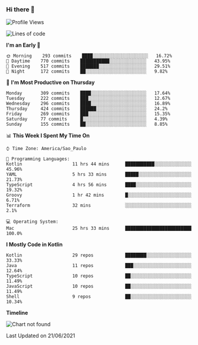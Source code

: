### Hi there 👋

<!--
**fernandonogueira/fernandonogueira** is a ✨ _special_ ✨ repository because its `README.md` (this file) appears on your GitHub profile.

Here are some ideas to get you started:

- 🔭 I’m currently working on ...
- 🌱 I’m currently learning ...
- 👯 I’m looking to collaborate on ...
- 🤔 I’m looking for help with ...
- 💬 Ask me about ...
- 📫 How to reach me: ...
- 😄 Pronouns: ...
- ⚡ Fun fact: ...
-->

<!--START_SECTION:waka-->
![Profile Views](http://img.shields.io/badge/Profile%20Views-0-blue)

![Lines of code](https://img.shields.io/badge/From%20Hello%20World%20I%27ve%20Written-571006%20lines%20of%20code-blue)

**I'm an Early 🐤** 

```text
🌞 Morning    293 commits    ████░░░░░░░░░░░░░░░░░░░░░   16.72% 
🌆 Daytime    770 commits    ███████████░░░░░░░░░░░░░░   43.95% 
🌃 Evening    517 commits    ███████░░░░░░░░░░░░░░░░░░   29.51% 
🌙 Night      172 commits    ██░░░░░░░░░░░░░░░░░░░░░░░   9.82%

```
📅 **I'm Most Productive on Thursday** 

```text
Monday       309 commits    ████░░░░░░░░░░░░░░░░░░░░░   17.64% 
Tuesday      222 commits    ███░░░░░░░░░░░░░░░░░░░░░░   12.67% 
Wednesday    296 commits    ████░░░░░░░░░░░░░░░░░░░░░   16.89% 
Thursday     424 commits    ██████░░░░░░░░░░░░░░░░░░░   24.2% 
Friday       269 commits    ███░░░░░░░░░░░░░░░░░░░░░░   15.35% 
Saturday     77 commits     █░░░░░░░░░░░░░░░░░░░░░░░░   4.39% 
Sunday       155 commits    ██░░░░░░░░░░░░░░░░░░░░░░░   8.85%

```


📊 **This Week I Spent My Time On** 

```text
⌚︎ Time Zone: America/Sao_Paulo

💬 Programming Languages: 
Kotlin                   11 hrs 44 mins      ███████████░░░░░░░░░░░░░░   45.96% 
YAML                     5 hrs 33 mins       █████░░░░░░░░░░░░░░░░░░░░   21.73% 
TypeScript               4 hrs 56 mins       ████░░░░░░░░░░░░░░░░░░░░░   19.32% 
Groovy                   1 hr 42 mins        █░░░░░░░░░░░░░░░░░░░░░░░░   6.71% 
Terraform                32 mins             ░░░░░░░░░░░░░░░░░░░░░░░░░   2.1%

💻 Operating System: 
Mac                      25 hrs 33 mins      █████████████████████████   100.0%

```

**I Mostly Code in Kotlin** 

```text
Kotlin                   29 repos            ████████░░░░░░░░░░░░░░░░░   33.33% 
Java                     11 repos            ███░░░░░░░░░░░░░░░░░░░░░░   12.64% 
TypeScript               10 repos            ██░░░░░░░░░░░░░░░░░░░░░░░   11.49% 
JavaScript               10 repos            ██░░░░░░░░░░░░░░░░░░░░░░░   11.49% 
Shell                    9 repos             ██░░░░░░░░░░░░░░░░░░░░░░░   10.34%

```


**Timeline**

![Chart not found](https://raw.githubusercontent.com/fernandonogueira/fernandonogueira/master/charts/bar_graph.png) 


 Last Updated on 21/06/2021
<!--END_SECTION:waka-->
